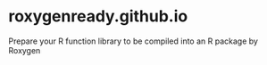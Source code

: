 # roxygenready.github.io
Prepare your R function library to be compiled into an R package by Roxygen
